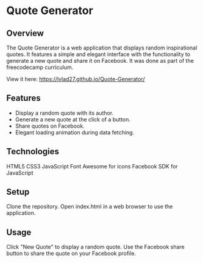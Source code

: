 # Quote Generator
## Overview

The Quote Generator is a web application that displays random inspirational quotes. It features a simple and elegant interface with the functionality to generate a new quote and share it on Facebook. It was done as part of the freecodecamp curriculum.

View it here: https://lvlad27.github.io/Quote-Generator/

## Features
- Display a random quote with its author.
- Generate a new quote at the click of a button.
- Share quotes on Facebook.
- Elegant loading animation during data fetching.

## Technologies
HTML5
CSS3
JavaScript
Font Awesome for icons
Facebook SDK for JavaScript

## Setup
Clone the repository.
Open index.html in a web browser to use the application.

## Usage
Click "New Quote" to display a random quote.
Use the Facebook share button to share the quote on your Facebook profile.
